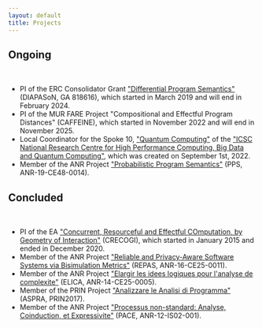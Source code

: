 ```yaml
---
layout: default
title: Projects
---
```


## Ongoing
<br>
<ul>
<li> PI of the ERC Consolidator Grant <a href="https://diapason.unibo.it">"Differential Program Semantics"</a> (DIAPASoN, GA 818616), which started in March 2019 and will end in February 2024.</li>
<li> PI of the MUR FARE Project "Compositional and Effectful Program Distances" (CAFFEINE), which started in November 2022 and will end in November 2025.</li>
<li> Local Coordinator for the Spoke 10, <a href="https://www.supercomputing-icsc.it/en/spoke-10-quantum-computing-en/">"Quantum Computing"</a> of the <a href="https://www.supercomputing-icsc.it/en/icsc-home/">"ICSC National Research Centre for High Performance Computing, Big Data and Quantum Computing"</a>, which was created on September 1st, 2022.</li>
<li> Member of the ANR Project <a href="https://anr.fr/Project-ANR-19-CE48-0014">"Probabilistic Program Semantics"</a> (PPS, ANR-19-CE48-0014).</li>
</ul>

## Concluded
<br>
<ul>
<li> PI of the EA <a href="http://crecogi.cs.unibo.it">"Concurrent, Resourceful and Effectful COmputation, by Geometry of Interaction"</a> (CRECOGI), which started in January 2015 and ended in December 2020.</li>
<li> Member of the ANR Project <a href="https://anr.fr/Project-ANR-16-CE25-0011">"Reliable and Privacy-Aware Software Systems via Bisimulation Metrics"</a> (REPAS, ANR-16-CE25-0011).</li>
<li> Member of the ANR Project <a href="https://anr.fr/Projet-ANR-14-CE25-0005">"Elargir les idees logiques pour l'analyse de complexite"</a> (ELICA, ANR-14-CE25-0005).</li>
<li> Member of the PRIN Project <a href="https://www.di.univr.it/?ent=iniziativa&id=8573">"Analizzare le Analisi di Programma"</a> (ASPRA, PRIN2017).</li>
<li> Member of the ANR Project  <a href="http://perso.ens-lyon.fr/daniel.hirschkoff/pace">"Processus non-standard: Analyse, Coinduction, et Expressivite"</a> (PACE, ANR-12-IS02-001).</li>
 